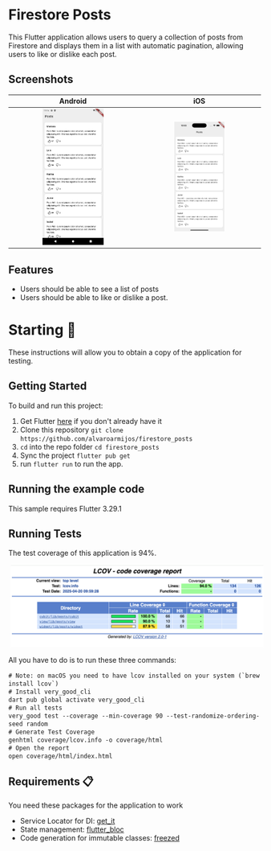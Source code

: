 # Firestore Posts

This Flutter application allows users to query a collection of posts from Firestore and displays them in a list with automatic pagination, allowing users to like or dislike each post.

## Screenshots

|                           Android                                 |                         iOS                                   |
|:-----------------------------------------------------------------:|:-------------------------------------------------------------:|
|  <img src="./docs/Android.png" style="height: 50%; width:50%;"/>  |  <img src="./docs/iOS.png" style="height: 43%; width:43%;"/>  |


## Features

- Users should be able to see a list of posts
- Users should be able to like or dislike a post.

# Starting 🚀

These instructions will allow you to obtain a copy of the application for testing.

## Getting Started
To build and run this project:

1. Get Flutter [here](https://flutter.dev) if you don't already have it
2. Clone this repository `git clone https://github.com/alvaroarmijos/firestore_posts`
3. `cd` into the repo folder `cd firestore_posts`
4. Sync the project `flutter pub get`
5. run `flutter run` to run the app.


## Running the example code

This sample requires Flutter 3.29.1

## Running Tests

The test coverage of this application is 94%.

<p>
    <img src="./docs/coverage.png" width="800"/ hspace="5"> 
</p>

All you have to do is to run these three commands:

```
# Note: on macOS you need to have lcov installed on your system (`brew install lcov`)
# Install very_good_cli
dart pub global activate very_good_cli
# Run all tests
very_good test --coverage --min-coverage 90 --test-randomize-ordering-seed random
# Generate Test Coverage
genhtml coverage/lcov.info -o coverage/html 
# Open the report
open coverage/html/index.html                           
```

## Requirements 📋
You need these packages for the application to work
- Service Locator for DI: [get_it](https://pub.dev/packages/get_it "get_it")
- State management: [flutter_bloc ](https://pub.dev/packages/flutter_bloc "flutter_bloc ")
- Code generation for immutable classes: [freezed](https://pub.dev/packages/freezed "freezed")